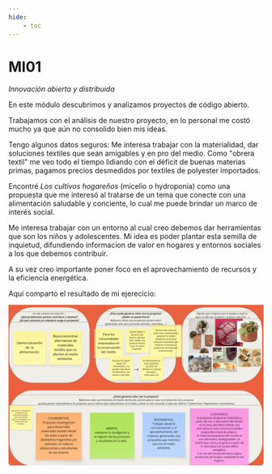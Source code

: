 ```yaml
---
hide:
    - toc
---
```


# MI01

*Innovación abierta y distribuida*

En este módulo descubrimos y analizamos proyectos de código abierto. 

Trabajamos con el análisis de nuestro proyecto, en lo personal me costó mucho ya que aún no consolido bien mis ideas. 

Tengo algunos datos seguros: 
Me interesa trabajar con la materialidad, dar soluciones textiles que sean amigables y en pro del medio. 
Como "obrera textil" me veo todo el tiempo lidiando con el déficit de buenas materias primas, pagamos precios desmedidos por textiles de polyester importados. 

 Encontré *Los cultivos hogareños*  (micelio o hydroponia) como una propuesta que me interesó 
al tratarse de un tema que conecte con una alimentación saludable y conciente, lo cual me puede brindar un marco de interés social.

  Me interesa trabajar con un entorno al cual creo debemos dar herramientas que son los niños y adolescentes. Mi idea es poder plantar esta semilla de inquietud, difundiendo informacion de valor en hogares y entornos sociales a los que debemos contribuir.  

A su vez creo importante poner foco en el aprovechamiento de recursos y la eficiencia energética.

Aquí comparto el resultado de mi ejerecicio: 

![](../images/MI01/m1011.png)







